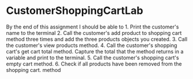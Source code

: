 # CustomerShoppingCartLab
By the end of this assignment I should be able to 1. Print the customer's name to the terminal 2. Call the customer's add product to shopping cart method three times and add the three products objects you created. 3. Call the customer's view products method. 4. Call the customer's shopping cart's get cart total method. Capture the total that the method returns in a variable and print to the terminal. 5. Call the customer's shopping cart's empty cart method. 6. Check if all products have been removed from the shopping cart. method
